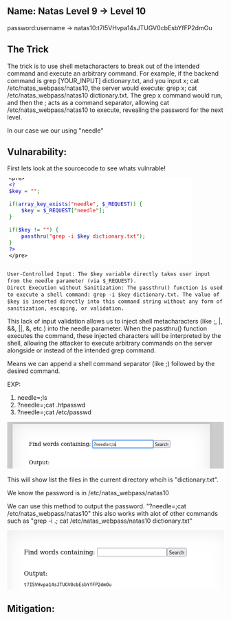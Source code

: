 ## Name: Natas Level 9 → Level 10

password:username ->
natas10:t7I5VHvpa14sJTUGV0cbEsbYfFP2dmOu

## The Trick
The trick is to use shell metacharacters to break out of the intended command and execute an arbitrary command. For example, if the backend command is grep [YOUR_INPUT] dictionary.txt, and you input x; cat /etc/natas_webpass/natas10, the server would execute: grep x; cat /etc/natas_webpass/natas10 dictionary.txt. The grep x command would run, and then the ; acts as a command separator, allowing cat /etc/natas_webpass/natas10 to execute, revealing the password for the next level.

In our case we our using "needle"

## Vulnarability: 

First lets look at the sourcecode to see whats vulnrable!

![Alt text for the image](10.png)

    User-Controlled Input: The $key variable directly takes user input from the needle parameter (via $_REQUEST).
    Direct Execution without Sanitization: The passthru() function is used to execute a shell command: grep -i $key dictionary.txt. The value of $key is inserted directly into this command string without any form of sanitization, escaping, or validation.

This lack of input validation allows us to inject shell metacharacters (like ;, |, &&, ||, &, etc.) into the needle parameter. When the passthru() function executes the command, these injected characters will be interpreted by the shell, allowing the attacker to execute arbitrary commands on the server alongside or instead of the intended grep command.

Means we can append a shell command separator (like ;) followed by the desired command. 

EXP: 
1. needle=;ls 
2. ?needle=;cat .htpasswd
3. ?needle=;cat /etc/passwd

![Alt text for the image](natas9_4.png)

This will show list the files in the current directory whcih is "dictionary.txt".

We know the password is in /etc/natas_webpass/natas10

We can use this method to output the password. "?needle=;cat /etc/natas_webpass/natas10" this also works with alot of other commands such as "grep -i .; cat /etc/natas_webpass/natas10 dictionary.txt"

![Alt text for the image](natas9_3.png)

## Mitigation: 
